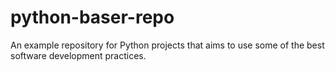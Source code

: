 # python-baser-repo
An example repository for Python projects that aims to use some of the best software development practices.
